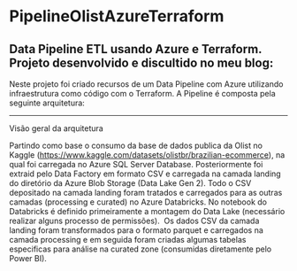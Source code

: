 # PipelineOlistAzureTerraform
Data Pipeline ETL usando Azure e Terraform.
Projeto desenvolvido e discultido no meu blog: 
---

Neste projeto foi criado recursos de um Data Pipeline com Azure utilizando infraestrutura como código com o Terraform. A Pipeline é composta pela seguinte arquitetura:


---

Visão geral da arquitetura

Partindo como base o consumo da base de dados publica da Olist no Kaggle (https://www.kaggle.com/datasets/olistbr/brazilian-ecommerce), na qual foi carregada no Azure SQL Server Database. Posteriormente foi extraid pelo Data Factory em formato CSV e carregada na camada landing do diretório da Azure Blob Storage (Data Lake Gen 2).
Todo o CSV depositado na camada landing foram tratados e carregados para as outras camadas (processing e curated) no Azure Databricks. No notebook do Databricks é definido primeiramente a montagem do Data Lake (necessário realizar alguns processo de permissões). 
Os dados CSV da camada landing foram transformados para o formato parquet e carregados na camada processing e em seguida foram criadas algumas tabelas especificas para análise na curated zone (consumidas diretamente pelo Power BI).
